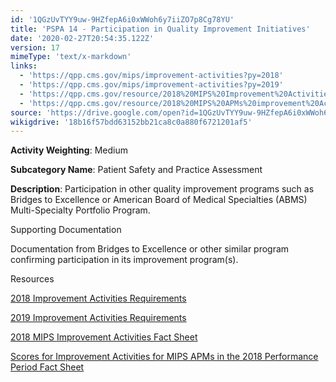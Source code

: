 ```yaml
---
id: '1QGzUvTYY9uw-9HZfepA6i0xWWoh6y7iiZO7p8Cg78YU'
title: 'PSPA 14 - Participation in Quality Improvement Initiatives'
date: '2020-02-27T20:54:35.122Z'
version: 17
mimeType: 'text/x-markdown'
links:
  - 'https://qpp.cms.gov/mips/improvement-activities?py=2018'
  - 'https://qpp.cms.gov/mips/improvement-activities?py=2019'
  - 'https://qpp.cms.gov/resource/2018%20MIPS%20Improvement%20Activities%20Fact%20Sheet'
  - 'https://qpp.cms.gov/resource/2018%20MIPS%20APMs%20improvement%20Activities%20scores%20fact%20sheet'
source: 'https://drive.google.com/open?id=1QGzUvTYY9uw-9HZfepA6i0xWWoh6y7iiZO7p8Cg78YU'
wikigdrive: '18b16f57bdd63152bb21ca8c0a880f6721201af5'
---
```

**Activity Weighting**: Medium

**Subcategory Name**: Patient Safety and Practice Assessment

**Description**: Participation in other quality improvement programs such as Bridges to Excellence or American Board of Medical Specialties (ABMS) Multi-Specialty Portfolio Program.

Supporting Documentation

Documentation from Bridges to Excellence or other similar program confirming participation in its improvement program(s).

Resources

[2018 Improvement Activities Requirements](https://qpp.cms.gov/mips/improvement-activities?py=2018)

[2019 Improvement Activities Requirements](https://qpp.cms.gov/mips/improvement-activities?py=2019)

[2018 MIPS Improvement Activities Fact Sheet](https://qpp.cms.gov/resource/2018%20MIPS%20Improvement%20Activities%20Fact%20Sheet)

[Scores for Improvement Activities for MIPS APMs in the 2018 Performance Period Fact Sheet](https://qpp.cms.gov/resource/2018%20MIPS%20APMs%20improvement%20Activities%20scores%20fact%20sheet)
